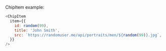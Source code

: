 ChipItem example:

```js
<ChipItem
  item={{
    id: random(99),
    title: 'John Smith',
    src: `https://randomuser.me/api/portraits/men/${random(99)}.jpg`,
  }}
/>
```